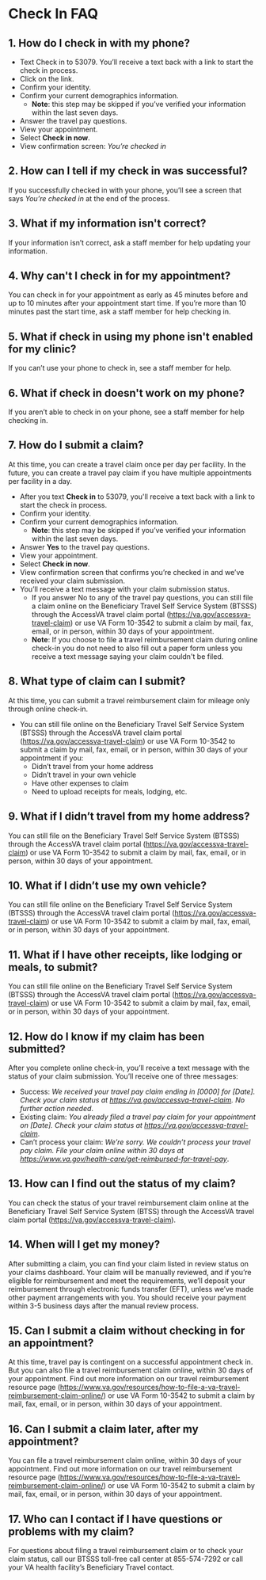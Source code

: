 # Check In FAQ

## 1. How do I check in with my phone?
- Text Check in to 53079. You’ll receive a text back with a link to start the check in process.
- Click on the link.
- Confirm your identity.
- Confirm your current demographics information.
   - **Note**: this step may be skipped if you’ve verified your information within the last seven days.
- Answer the travel pay questions.
- View your appointment.
- Select **Check in now**.
- View confirmation screen: *You’re checked in*
## 2. How can I tell if my check in was successful?
If you successfully checked in with your phone, you’ll see a screen that says *You’re checked in* at the end of the process. 
## 3. What if my information isn't correct?
If your information isn’t correct, ask a staff member for help updating your information.
## 4. Why can't I check in for my appointment?
You can check in for your appointment as early as 45 minutes before and up to 10 minutes after your appointment start time. If you’re more than 10 minutes past the start time, ask a staff member for help checking in. 
## 5. What if check in using my phone isn't enabled for my clinic?
If you can’t use your phone to check in, see a staff member for help.
## 6. What if check in doesn't work on my phone?
If you aren’t able to check in on your phone, see a staff member for help checking in.
## 7. How do I submit a claim?
At this time, you can create a travel claim once per day per facility. In the future, you can create a travel pay claim if you have multiple appointments per facility in a day.
- After you text **Check in** to 53079, you'll receive a text back with a link to start the check in process.
- Confirm your identity.
- Confirm your current demographics information. 
  - **Note**: this step may be skipped if you’ve verified your information within the last seven days.
- Answer **Yes** to the travel pay questions.
- View your appointment.
- Select **Check in now**.
- View confirmation screen that confirms you’re checked in and we’ve received your claim submission.
- You’ll receive a text message with your claim submission status.
   - If you answer No to any of the travel pay questions, you can still file a claim online on the Beneficiary Travel Self Service System (BTSSS) through the AccessVA travel claim portal (https://va.gov/accessva-travel-claim) or use VA Form 10-3542 to submit a claim by mail, fax, email, or in person, within 30 days of your appointment.
   - **Note**: If you choose to file a travel reimbursement claim during online check-in you do not need to also fill out a paper form unless you receive a text message saying your claim couldn't be filed. 
## 8. What type of claim can I submit?
At this time, you can submit a travel reimbursement claim for mileage only through online check-in.
- You can still file online on the Beneficiary Travel Self Service System (BTSSS) through the AccessVA travel claim portal (https://va.gov/accessva-travel-claim) or use VA Form 10-3542 to submit a claim by mail, fax, email, or in person, within 30 days of your appointment if you:
   - Didn’t travel from your home address
   - Didn’t travel in your own vehicle
   - Have other expenses to claim
   - Need to upload receipts for meals, lodging, etc.
## 9. What if I didn’t travel from my home address?
You can still file  on the Beneficiary Travel Self Service System (BTSSS) through the AccessVA travel claim portal (https://va.gov/accessva-travel-claim) or use VA Form 10-3542 to submit a claim by mail, fax, email, or in person, within 30 days of your appointment.
## 10. What if I didn’t use my own vehicle?
You can still file online on the Beneficiary Travel Self Service System (BTSSS) through the AccessVA travel claim portal (https://va.gov/accessva-travel-claim) or use VA Form 10-3542 to submit a claim by mail, fax, email, or in person, within 30 days of your appointment.
## 11. What if I have other receipts, like lodging or meals, to submit?
You can still file online on the Beneficiary Travel Self Service System (BTSSS) through the AccessVA travel claim portal (https://va.gov/accessva-travel-claim) or use VA Form 10-3542 to submit a claim by mail, fax, email, or in person, within 30 days of your appointment.
## 12. How do I know if my claim has been submitted?
After you complete online check-in, you’ll receive a text message with the status of your claim submission. You’ll receive one of three messages:
- Success: *We received your travel pay claim ending in [0000] for [Date]. Check your claim status at https://va.gov/accessva-travel-claim. No further action needed*.
- Existing claim: *You already filed a travel pay claim for your appointment on [Date]. Check your claim status at https://va.gov/accessva-travel-claim*.
- Can’t process your claim: *We’re sorry. We couldn’t process your travel pay claim. File your claim online within 30 days at https://www.va.gov/health-care/get-reimbursed-for-travel-pay*.
## 13. How can I find out the status of my claim?
You can check the status of your travel reimbursement claim online at the Beneficiary Travel Self Service System (BTSS) through the AccessVA travel claim portal (https://va.gov/accessva-travel-claim).
## 14. When will I get my money?
After submitting a claim, you can find your claim listed in review status on your claims dashboard. Your claim will be manually reviewed, and if you’re eligible for reimbursement and meet the requirements, we’ll deposit your reimbursement through electronic funds transfer (EFT), unless we’ve made other payment arrangements with you. You should receive your payment within 3-5 business days after the manual review process.
## 15. Can I submit a claim without checking in for an appointment?
At this time, travel pay is contingent on a successful appointment check in. But you can also file a travel reimbursement claim online, within 30 days of your appointment. Find out more information on our travel reimbursement resource page (https://www.va.gov/resources/how-to-file-a-va-travel-reimbursement-claim-online/)  or use VA Form 10-3542 to submit a claim by mail, fax, email, or in person, within 30 days of your appointment.
## 16. Can I submit a claim later, after my appointment?
You can file a travel reimbursement claim online, within 30 days of your appointment. Find out more information on our travel reimbursement resource page (https://www.va.gov/resources/how-to-file-a-va-travel-reimbursement-claim-online/)  or use VA Form 10-3542 to submit a claim by mail, fax, email, or in person, within 30 days of your appointment.
## 17. Who can I contact if I have questions or problems with my claim?
For questions about filing a travel reimbursement claim or to check your claim status, call our BTSSS toll-free call center at 855-574-7292 or call your VA health facility’s Beneficiary Travel contact.
